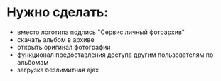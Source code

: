 # Нужно сделать:

- вместо логотипа подпись "Сервис личный фотоархив"
- скачать альбом в архиве
- открыть оригинал фотографии
- функционал предоставления доступа другим пользователям по альбомам
- загрузка безлимитная ajax
